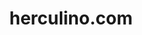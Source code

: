 ---
title: herculino.com
archived: false
order: 2

url: https://github.com/eitchtee/eitchtee.github.io
links:
    - url: https://github.com/eitchtee/eitchtee.github.io
      label: Repo
    - url: https://herculino.com/
      label: Site

en:
    tag_line: "My personal portfolio, resume and blog"
    description: "This is a resume, project index and blog website, built with 11ty (Eleventy). It is designed to be fully printable and exportable to PDF. The resume is generated from a Json Resume schema, making it easy to maintain and update professional information across different formats."

pt:
    tag_line: "Meu portfólio pessoal, currículo e blog"
    description: "Este é um site de currículo, índice de projetos e blog, construído com 11ty (Eleventy). Foi projetado para ser impresso e exportável para PDF. O currículo é gerado a partir de um esquema Json Resume, facilitando a manutenção e atualização de informações profissionais em diferentes formatos."

badges:
  - "https://img.shields.io/github/languages/top/eitchtee/eitchtee.github.io?style=flat&labelColor=white&color=blue"
---